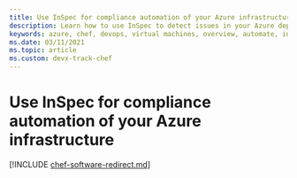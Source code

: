 ```yaml
---
title: Use InSpec for compliance automation of your Azure infrastructure
description: Learn how to use InSpec to detect issues in your Azure deployments
keywords: azure, chef, devops, virtual machines, overview, automate, inspec
ms.date: 03/11/2021
ms.topic: article
ms.custom: devx-track-chef
---
```


# Use InSpec for compliance automation of your Azure infrastructure

[!INCLUDE [chef-software-redirect.md](includes/chef-software-redirect.md)]